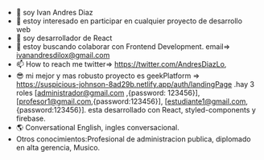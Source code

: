- 👋 soy Ivan Andres Diaz
- 👀 estoy interesado en participar en cualquier proyecto de desarrollo web
- 🌱 soy desarrollador de React
- 💞️ estoy buscando colaborar con Frontend Development. email=> ivanandresdilox@gmail.com
- 📫 How to reach me twitter=> https://twitter.com/AndresDiazLo,
- 😎 mi mejor y mas robusto proyecto es geekPlatform => https://suspicious-johnson-8ad29b.netlify.app/auth/landingPage .hay 3 roles [administrador@gmail.com ,{password: 123456}], [profesor1@gmail.com,{password:123456}], [estudiante1@gmail.com,{password:123456}]. esta desarrollado con React, styled-components y firebase. 
- 🌎 Conversational English, ingles conversacional. 
- Otros conocimientos:Profesional de administracion publica, diplomado en alta gerencia, Musico.

